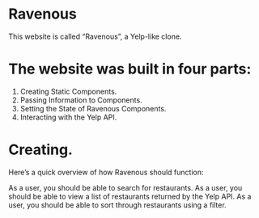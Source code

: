 # Ravenous
This website is called “Ravenous”, a Yelp-like clone.

# The website was built in four parts:

1. Creating Static Components.
2. Passing Information to Components.
3. Setting the State of Ravenous Components.
4. Interacting with the Yelp API.

# Creating.

Here’s a quick overview of how Ravenous should function:

As a user, you should be able to search for restaurants.
As a user, you should be able to view a list of restaurants returned by the Yelp API.
As a user, you should be able to sort through restaurants using a filter.
